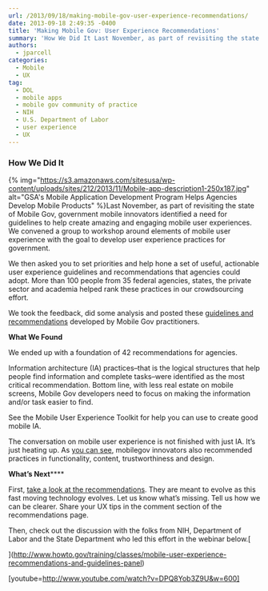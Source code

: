 ```yaml
---
url: /2013/09/18/making-mobile-gov-user-experience-recommendations/
date: 2013-09-18 2:49:35 -0400
title: 'Making Mobile Gov: User Experience Recommendations'
summary: 'How We Did It Last November, as part of revisiting the state of Mobile Gov, government mobile innovators identified a need for guidelines to help create amazing and engaging mobile user experiences. We convened a group to workshop around elements of mobile user experience with the goal'
authors:
  - jparcell
categories:
  - Mobile
  - UX
tag:
  - DOL
  - mobile apps
  - mobile gov community of practice
  - NIH
  - U.S. Department of Labor
  - user experience
  - UX
---
```


### How We Did It

{% img="https://s3.amazonaws.com/sitesusa/wp-content/uploads/sites/212/2013/11/Mobile-app-description1-250x187.jpg" alt="GSA's Mobile Application Development Program Helps Agencies Develop Mobile Products" %}Last November, as part of revisiting the state of Mobile Gov, government mobile innovators identified a need for guidelines to help create amazing and engaging mobile user experiences. We convened a group to workshop around elements of mobile user experience with the goal to develop user experience practices for government.

We then asked you to set priorities and help hone a set of useful, actionable user experience guidelines and recommendations that agencies could adopt. More than 100 people from 35 federal agencies, states, the private sector and academia helped rank these practices in our crowdsourcing effort.

We took the feedback, did some analysis and posted these <a title="Mobile User Experience Guidelines and Recommendations" href="https://www.WHATEVER/resources/mobile-user-experience-guidelines-and-recommendations/" target="_blank">guidelines and recommendations</a> developed by Mobile Gov practitioners.

**What We Found**

We ended up with a foundation of 42 recommendations for agencies.

Information architecture (IA) practices&#8211;that is the logical structures that help people find information and complete tasks&#8211;were identified as the most critical recommendation. Bottom line, with less real estate on mobile screens, Mobile Gov developers need to focus on making the information and/or task easier to find.

See the Mobile User Experience Toolkit for help you can use to create good mobile IA.

The conversation on mobile user experience is not finished with just IA. It’s just heating up. As <a title="Mobile User Experience Guidelines and Recommendations" href="https://www.WHATEVER/resources/mobile-user-experience-guidelines-and-recommendations/" target="_blank">you can see</a>, mobilegov innovators also recommended practices in functionality, content, trustworthiness and design.

**What&#8217;s Next******

First, [take a look at the recommendations](https://www.WHATEVER/resources/mobile-user-experience-guidelines-and-recommendations/ "Mobile User Experience Guidelines and Recommendations"). They are meant to evolve as this fast moving technology evolves. Let us know what&#8217;s missing. Tell us how we can be clearer. Share your UX tips in the comment section of the recommendations page.

Then, check out the discussion with the folks from NIH, Department of Labor and the State Department who led this effort in the webinar below.[
  
](http://www.howto.gov/training/classes/mobile-user-experience-recommendations-and-guidelines-panel) 

[youtube=http://www.youtube.com/watch?v=DPQ8Yob3Z9U&w=600]